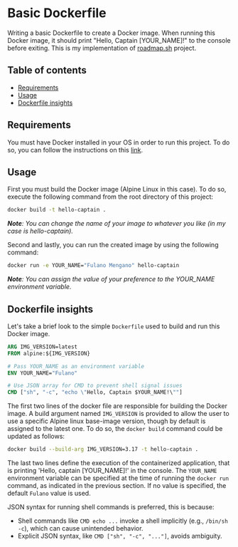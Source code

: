 # Basic Dockerfile

Writing a basic Dockerfile to create a Docker image. When running this Docker image, it should print "Hello, Captain [YOUR_NAME]!" to the console before exiting. This is my implementation of [roadmap.sh](https://roadmap.sh/projects/basic-dockerfile) project.

## Table of contents
- [Requirements](#requirements)
- [Usage](#usage)
- [Dockerfile insights](#dockerfile-insights)

## Requirements
You must have Docker installed in your OS in order to run this project. To do so, you can follow the instructions on this [link](https://docs.docker.com/get-started/get-docker/).

## Usage
First you must build the Docker image (Alpine Linux in this case). To do so, execute the following command from the root directory of this project:
```bash
docker build -t hello-captain .
```
***Note**: You can change the name of your image to whatever you like (in my case is hello-captain).*

Second and lastly, you can run the created image by using the following command:
```bash
docker run -e YOUR_NAME="Fulano Mengano" hello-captain
```

***Note**: You can assign the value of your preference to the YOUR_NAME environment variable.*

## Dockerfile insights
Let's take a brief look to the simple `Dockerfile` used to build and run this Docker image.

```dockerfile
ARG IMG_VERSION=latest
FROM alpine:${IMG_VERSION}

# Pass YOUR_NAME as an environment variable
ENV YOUR_NAME="Fulano"

# Use JSON array for CMD to prevent shell signal issues
CMD ["sh", "-c", "echo \"Hello, Captain $YOUR_NAME!\""]
```

The first two lines of the docker file are responsible for building the Docker image. A build argument named `IMG_VERSION` is provided to allow the user to use a specific Alpine linux base-image version, though by default is assigned to the latest one. To do so, the `docker build` command could be updated as follows:

```bash
docker build --build-arg IMG_VERSION=3.17 -t hello-captain .
```

The last two lines define the execution of the containerized application, that is printing 'Hello, captain [YOUR_NAME]!' in the console. The `YOUR_NAME` environment variable can be specified at the time of running the `docker run` command, as indicated in the previous section. If no value is specified, the default `Fulano` value is used.

JSON syntax for running shell commands is preferred, this is because:
- Shell commands like `CMD echo ...` invoke a shell implicitly (e.g., `/bin/sh -c`), which can cause unintended behavior.
- Explicit JSON syntax, like `CMD ["sh", "-c", "..."]`, avoids ambiguity.
